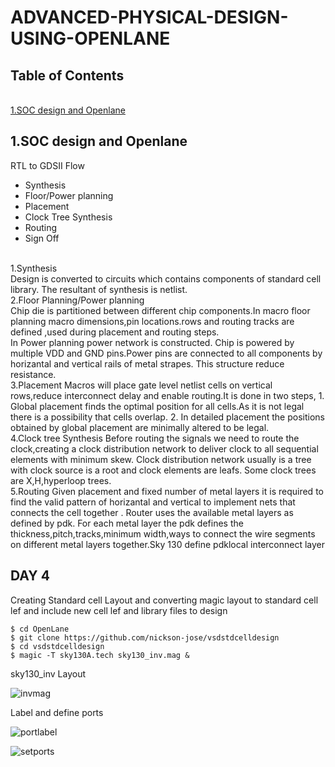 # ADVANCED-PHYSICAL-DESIGN-USING-OPENLANE
## Table of Contents
<br>[1.SOC design and Openlane]()<br>

## 1.SOC design and Openlane
RTL to GDSII Flow
- Synthesis
- Floor/Power planning
- Placement 
- Clock Tree Synthesis
- Routing
- Sign Off

<br>1.Synthesis
<br>Design is converted to circuits which contains components of standard cell library. The resultant of synthesis is netlist.
<br>2.Floor Planning/Power planning
<br>Chip die is partitioned between different chip components.In macro floor planning macro dimensions,pin locations.rows and routing tracks are defined ,used during placement and routing steps.
<br>In Power planning power network is constructed. Chip is powered by multiple VDD and GND pins.Power pins are connected to all components by horizantal and vertical rails of metal strapes. This structure reduce resistance.
<br>3.Placement
Macros will place gate level netlist cells on vertical rows,reduce interconnect delay and enable routing.It is done in two steps, 1. Global placement finds the optimal position for all cells.As it is not legal there is a possibility that cells overlap. 2. In detailed placement the positions obtained by global placement are minimally altered to be legal.
<br>4.Clock tree  Synthesis
Before routing the signals we need to route the clock,creating a clock distribution network to deliver clock to all sequential elements with minimum skew. Clock distribution network usually is a tree with clock source is a root and clock elements are leafs. Some clock trees are X,H,hyperloop trees.
<br>5.Routing
Given placement and fixed number of metal layers it is required to find the valid pattern of horizantal and vertical to implement nets that connects the cell together . Router uses the available metal layers as defined by pdk. For each metal layer the pdk defines the thickness,pitch,tracks,minimum width,ways to connect the wire segments on different metal layers together.Sky 130 define pdklocal interconnect layer

## DAY 4 
Creating Standard cell Layout and converting magic layout to standard cell lef and include new cell lef and library files to design
```
$ cd OpenLane
$ git clone https://github.com/nickson-jose/vsdstdcelldesign
$ cd vsdstdcelldesign
$ magic -T sky130A.tech sky130_inv.mag & 
```
sky130_inv Layout

![invmag](https://user-images.githubusercontent.com/62790565/187076922-0870f887-665d-4c0c-a8bb-4b9d8ad87e96.png)

Label and define ports

![portlabel](https://user-images.githubusercontent.com/62790565/187076851-4c7afd6d-07fe-4543-b95d-40d7a3f233d0.png)

![setports](https://user-images.githubusercontent.com/62790565/187076879-ab61b00e-6324-490a-91bf-65079918e676.png)
